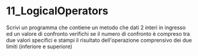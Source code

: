 # 11_LogicalOperators
Scrivi un programma che contiene un metodo che dati 2 interi in ingresso ed un valore di confronto
verifichi se il numero di confronto è compreso tra due valori specifici e stampi il risultato 
dell'operazione comprensivo dei due limiti (inferiore e superiore)
